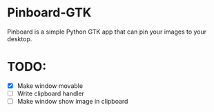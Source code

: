 # Pinboard-GTK
Pinboard is a simple Python GTK app that can pin your images to your desktop.

# TODO:
- [x] Make window movable
- [ ] Write clipboard handler
- [ ] Make window show image in clipboard
